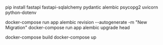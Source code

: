 pip install fastapi fastapi-sqlalchemy pydantic alembic psycopg2 uvicorn python-dotenv

docker-compose run app alembic revision --autogenerate -m "New Migration" docker-compose run app alembic upgrade head

docker-compose build docker-compose up